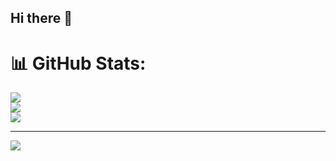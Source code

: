 ## Hi there 👋



# 📊 GitHub Stats:
![](https://github-readme-stats.vercel.app/api?username=ronitraj74&theme=dark&hide_border=false&include_all_commits=false&count_private=false)<br/>
![](https://nirzak-streak-stats.vercel.app/?user=ronitraj74&theme=dark&hide_border=false)<br/>
![](https://github-readme-stats.vercel.app/api/top-langs/?username=ronitraj74&theme=dark&hide_border=false&include_all_commits=false&count_private=false&layout=compact)

---
[![](https://visitcount.itsvg.in/api?id=ronitraj74&icon=0&color=0)](https://visitcount.itsvg.in)

<!-- Proudly created with GPRM ( https://gprm.itsvg.in ) -->
